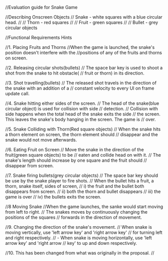 //Evaluation guide for Snake Game

//Describing Onscreen Objects
// Snake - white squares with a blue circular head.
//
// Thorn - red squares 
// 
// Fruit - green squares
//
// Bullet - grey circular objects

//Functional Requirements Hints

//1. Placing Fruits and Thorns
//When the game is launched, the snake's position doesn't interfere with the 
//positions of any of the fruits and thorns on screen.  

//2. Releasing circular shots(bullets)
// The space bar key is used to shoot a shot from the snake to hit obstacle(
// fruit or thorn) in its direction.

//3. Shot travelling(bullets)
// The released shot travels in the direction of the snake with an addition of a
// constant velocity to every UI on frame update call. 

//4. Snake hitting either sides of the screen.
// The head of the snake(blue circular object) is used for collision with side 
// detection. 
// Collision with side happens when the total head of the snake exits the side 
// the screen. This leaves the snake's body hanging in the screen. The game is 
// over.

//5. Snake Colliding with Thorn(Red square objects)
//   When the snake hits a thorn element on screen, the thorn element should 
//   disappear and the snake would not move afterwards. 

//6. Eating Fruit on Screen
// Move the snake in the direction of the fruit(green square objects) to be 
// eaten and collide head on with it. 
// The snake's length should increase by one square and the fruit should 
// disappear from screen. 

//7. Snake firing bullets(grey circular objects)
//  The space bar key should be use by the snake player to fire shots.
//      When the bullet hits a fruit, a thorn, snake itself, sides of screen,
//       i) the fruit and the bullet both disappears from screen.
//       ii) both the thorn and bullet disappears
//       iii) the game is over
//       iv) the bullets exits the screen.

//8 Moving Snake
//When the game launches, the sanke would start moving from left to right. 
// The snakes moves by continuously changing the positions of the squares 
// forwards in the direction of movement. 

//9. Changing the direction of the snake's movement.
// When snake is moving vertically, use 'left arrow key' and 'right arrow key'
//    for turning left and right respectively.
//    - When snake is moving horizontally, use 'left arrow key' and 'right arrow
//     key' to up and down respectively.


//10. This has been changed from what was originally in the proposal. 
// 


    
    